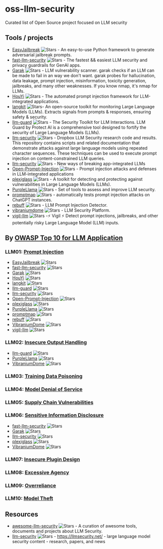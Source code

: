 # oss-llm-security
Curated list of Open Source project focused on LLM security 

## Tools / projects

- [EasyJailbreak](https://github.com/EasyJailbreak/EasyJailbreak) ![Stars](https://img.shields.io/github/stars/EasyJailbreak/EasyJailbreak) - An easy-to-use Python framework to generate adversarial jailbreak prompts.
- [fast-llm-security](https://github.com/ZenGuard-AI/fast-llm-security) ![Stars](https://img.shields.io/github/stars/ZenGuard-AI/fast-llm-security) - The fastest && easiest LLM security and privacy guardrails for GenAI apps.
- [Garak](https://github.com/leondz/garak/) ![Stars](https://img.shields.io/github/stars/leondz/garak) -  LLM vulnerability scanner. garak checks if an LLM can be made to fail in an way we don't want. garak probes for hallucination, data leakage, prompt injection, misinformation, toxicity generation, jailbreaks, and many other weaknesses. If you know nmap, it's nmap for LLMs.
- [HouYi](https://github.com/LLMSecurity/HouYi) ![Stars](https://img.shields.io/github/stars/LLMSecurity/HouYi) - The automated prompt injection framework for LLM-integrated applications.
- [langkit](https://github.com/whylabs/langkit) ![Stars](https://img.shields.io/github/stars/whylabs/langkit)- An open-source toolkit for monitoring Large Language Models (LLMs). Extracts signals from prompts & responses, ensuring safety & security.
- [llm-guard](https://github.com/protectai/llm-guard) ![Stars](https://img.shields.io/github/stars/protectai/llm-guard) - The Security Toolkit for LLM Interactions. LLM Guard by Protect AI is a comprehensive tool designed to fortify the security of Large Language Models (LLMs).
- [llm-security](https://github.com/dropbox/llm-security) ![Stars](https://img.shields.io/github/stars/dropbox/llm-security) - Dropbox LLM Security research code and results. This repository contains scripts and related documentation that demonstrate attacks against large language models using repeated character sequences. These techniques can be used to execute prompt injection on content-constrained LLM queries.
- [llm-security](https://github.com/greshake/llm-security) ![Stars](https://img.shields.io/github/stars/greshake/llm-security)  -  New ways of breaking app-integrated LLMs
- [Open-Prompt-Injection](https://github.com/liu00222/Open-Prompt-Injection) ![Stars](https://img.shields.io/github/stars/liu00222/Open-Prompt-Injection) - Prompt injection attacks and defenses in LLM-integrated applications
- [plexiglass](https://github.com/safellama/plexiglass) ![Stars](https://img.shields.io/github/stars/safellama/plexiglass) - A toolkit for detecting and protecting against vulnerabilities in Large Language Models (LLMs). 
- [PurpleLlama](https://github.com/facebookresearch/PurpleLlama) ![Stars](https://img.shields.io/github/stars/facebookresearch/PurpleLlama) - Set of tools to assess and improve LLM security. 
- [promptmap](https://github.com/utkusen/promptmap) ![Stars](https://img.shields.io/github/stars/utkusen/promptmap) - automatically tests prompt injection attacks on ChatGPT instances.
- [rebuff](https://github.com/protectai/rebuff) ![Stars](https://img.shields.io/github/stars/protectai/rebuff) - LLM Prompt Injection Detector.
- [vibraniumdome](https://github.com/genia-dev/vibraniumdome) ![Stars](https://img.shields.io/github/stars/genia-dev/vibraniumdome) -  LLM Security Platform.
- [vigil-llm](https://github.com/deadbits/vigil-llm) ![Stars](https://img.shields.io/github/stars/deadbits/vigil-llm) -⚡ Vigil ⚡ Detect prompt injections, jailbreaks, and other potentially risky Large Language Model (LLM) inputs.

## By [OWASP Top 10 for LLM Application](https://llmtop10.com/)

### LLM01: [Prompt Injection](https://llmtop10.com/llm01/)
- [EasyJailbreak](https://github.com/EasyJailbreak/EasyJailbreak) ![Stars](https://img.shields.io/github/stars/EasyJailbreak/EasyJailbreak)
- [fast-llm-security](https://github.com/ZenGuard-AI/fast-llm-security) ![Stars](https://img.shields.io/github/stars/ZenGuard-AI/fast-llm-security)
- [Garak](https://github.com/leondz/garak/) ![Stars](https://img.shields.io/github/stars/leondz/garak)
- [HouYi](https://github.com/LLMSecurity/HouYi) ![Stars](https://img.shields.io/github/stars/LLMSecurity/HouYi)
- [langkit](https://github.com/whylabs/langkit) ![Stars](https://img.shields.io/github/stars/whylabs/langkit)
- [llm-guard](https://github.com/protectai/llm-guard) ![Stars](https://img.shields.io/github/stars/protectai/llm-guard)
- [llm-security](https://github.com/dropbox/llm-security) ![Stars](https://img.shields.io/github/stars/dropbox/llm-security)
- [Open-Prompt-Injection](https://github.com/liu00222/Open-Prompt-Injection) ![Stars](https://img.shields.io/github/stars/liu00222/Open-Prompt-Injection)
- [plexiglass](https://github.com/safellama/plexiglass) ![Stars](https://img.shields.io/github/stars/safellama/plexiglass)
- [PurpleLlama](https://github.com/facebookresearch/PurpleLlama) ![Stars](https://img.shields.io/github/stars/facebookresearch/PurpleLlama)
- [promptmap](https://github.com/utkusen/promptmap) ![Stars](https://img.shields.io/github/stars/utkusen/promptmap)
- [rebuff](https://github.com/protectai/rebuff) ![Stars](https://img.shields.io/github/stars/protectai/rebuff)
- [VibraniumDome](https://github.com/genia-dev/vibraniumdome) ![Stars](https://img.shields.io/github/stars/genia-dev/vibraniumdome)
- [vigil-llm](https://github.com/deadbits/vigil-llm) ![Stars](https://img.shields.io/github/stars/deadbits/vigil-llm)
  
### LLM02: [Insecure Output Handling](https://llmtop10.com/llm02/)
- [llm-guard](https://github.com/protectai/llm-guard) ![Stars](https://img.shields.io/github/stars/protectai/llm-guard)
- [PurpleLlama](https://github.com/facebookresearch/PurpleLlama) ![Stars](https://img.shields.io/github/stars/facebookresearch/PurpleLlama)
- [VibraniumDome](https://github.com/genia-dev/vibraniumdome) ![Stars](https://img.shields.io/github/stars/genia-dev/vibraniumdome)

### LLM03: [Training Data Poisoning](https://llmtop10.com/llm03/)
### LLM04: [Model Denial of Service](https://llmtop10.com/llm04/)
### LLM05: [Supply Chain Vulnerabilities](https://llmtop10.com/llm05/)
### LLM06: [Sensitive Information Disclosure](https://llmtop10.com/llm06/)
- [fast-llm-security](https://github.com/ZenGuard-AI/fast-llm-security) ![Stars](https://img.shields.io/github/stars/ZenGuard-AI/fast-llm-security)
- [Garak](https://github.com/leondz/garak/) ![Stars](https://img.shields.io/github/stars/leondz/garak)
- [llm-security](https://github.com/greshake/llm-security) ![Stars](https://img.shields.io/github/stars/greshake/llm-security)
- [plexiglass](https://github.com/safellama/plexiglass) ![Stars](https://img.shields.io/github/stars/safellama/plexiglass)
- [VibraniumDome](https://github.com/genia-dev/vibraniumdome) ![Stars](https://img.shields.io/github/stars/genia-dev/vibraniumdome)

### LLM07: [Insecure Plugin Design](https://llmtop10.com/llm07/)
### LLM08: [Excessive Agency](https://llmtop10.com/llm08/)
### LLM09: [Overreliance](https://llmtop10.com/llm09/)
### LLM10: [Model Theft](https://llmtop10.com/llm10/)

## Resources
- [awesome-llm-security](https://github.com/corca-ai/awesome-llm-security) ![Stars](https://img.shields.io/github/stars/corca-ai/awesome-llm-security) -  A curation of awesome tools, documents and projects about LLM Security. 
- [llm-security](https://github.com/llmsecnet/llmsec-site) ![Stars](https://img.shields.io/github/stars/llmsecnet/llmsec-site) - https://llmsecurity.net/ - large language model security content - research, papers, and news
